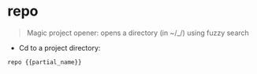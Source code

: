 # repo

> Magic project opener: opens a directory (in ~/\_/) using fuzzy search

- Cd to a project directory:

`repo {{partial_name}}`
